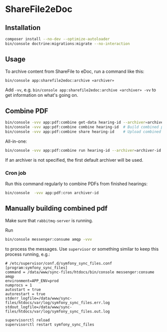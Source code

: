 # ShareFile2eDoc

## Installation

```sh
composer install --no-dev --optimize-autoloader
bin/console doctrine:migrations:migrate --no-interaction
```

## Usage

To archive content from ShareFile to eDoc, run a command like this:

```sh
bin/console app:sharefile2edoc:archive «archiver»
```

Add `-vv`, e.g. `bin/console app:sharefile2edoc:archive «archiver» -vv` to get
information on what's going on.


## Combine PDF

```sh
bin/console -vvv app:pdf:combine get-data hearing-id --archiver=archiver-id # Get data from ShareFile
bin/console -vvv app:pdf:combine combine hearing-id  # Build combined pdf
bin/console -vvv app:pdf:combine share hearing-id    # Upload combined pdf to ShareFile
```

All-in-one:

```sh
bin/console -vvv app:pdf:combine run hearing-id --archiver=archiver-id # Archive combined pdf in eDoc
```

If an archiver is not specified, the first default archiver will be used.

### Cron job

Run this command regularly to combine PDFs from finished hearings:

```sh
bin/console  -vvv app:pdf:cron archiver-id
```

## Manually building combined pdf

Make sure that `rabbitmq-server` is running.

Run

```sh
bin/console messenger:consume amqp -vvv
```

to process the messages. Use `supervisor` or something similar to keep this
process running, e.g.:

```
# /etc/supervisor/conf.d/symfony_sync_files.conf
[program:symfony_sync_files]
command = /data/www/sync-files/htdocs/bin/console messenger:consume amqp
environment=APP_ENV=prod
numprocs = 1
autostart = true
autorestart = true
stderr_logfile=/data/www/sync-files/htdocs/var/log/symfony_sync_files.err.log
stdout_logfile=/data/www/sync-files/htdocs/var/log/symfony_sync_files.out.log
```

```sh
supervisorctl reload
supervisorctl restart symfony_sync_files
```
